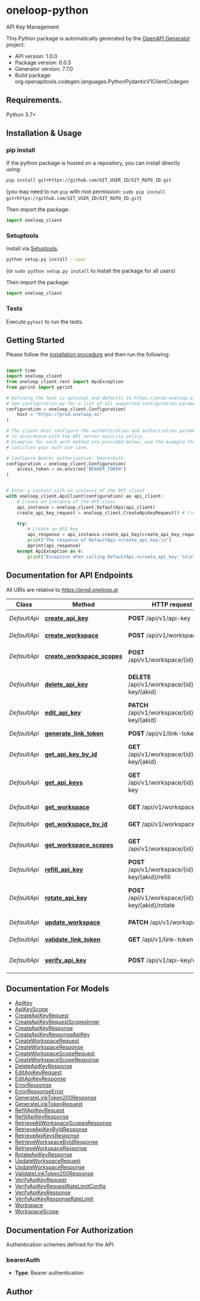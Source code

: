 # oneloop-python
API Key Management

This Python package is automatically generated by the [OpenAPI Generator](https://openapi-generator.tech) project:

- API version: 1.0.0
- Package version: 0.0.5
- Generator version: 7.7.0
- Build package: org.openapitools.codegen.languages.PythonPydanticV1ClientCodegen

## Requirements.

Python 3.7+

## Installation & Usage
### pip install

If the python package is hosted on a repository, you can install directly using:

```sh
pip install git+https://github.com/GIT_USER_ID/GIT_REPO_ID.git
```
(you may need to run `pip` with root permission: `sudo pip install git+https://github.com/GIT_USER_ID/GIT_REPO_ID.git`)

Then import the package:
```python
import oneloop_client
```

### Setuptools

Install via [Setuptools](http://pypi.python.org/pypi/setuptools).

```sh
python setup.py install --user
```
(or `sudo python setup.py install` to install the package for all users)

Then import the package:
```python
import oneloop_client
```

### Tests

Execute `pytest` to run the tests.

## Getting Started

Please follow the [installation procedure](#installation--usage) and then run the following:

```python

import time
import oneloop_client
from oneloop_client.rest import ApiException
from pprint import pprint

# Defining the host is optional and defaults to https://prod.oneloop.ai
# See configuration.py for a list of all supported configuration parameters.
configuration = oneloop_client.Configuration(
    host = "https://prod.oneloop.ai"
)

# The client must configure the authentication and authorization parameters
# in accordance with the API server security policy.
# Examples for each auth method are provided below, use the example that
# satisfies your auth use case.

# Configure Bearer authorization: bearerAuth
configuration = oneloop_client.Configuration(
    access_token = os.environ["BEARER_TOKEN"]
)


# Enter a context with an instance of the API client
with oneloop_client.ApiClient(configuration) as api_client:
    # Create an instance of the API class
    api_instance = oneloop_client.DefaultApi(api_client)
    create_api_key_request = oneloop_client.CreateApiKeyRequest() # CreateApiKeyRequest |  (optional)

    try:
        # Create an API key
        api_response = api_instance.create_api_key(create_api_key_request=create_api_key_request)
        print("The response of DefaultApi->create_api_key:\n")
        pprint(api_response)
    except ApiException as e:
        print("Exception when calling DefaultApi->create_api_key: %s\n" % e)

```

## Documentation for API Endpoints

All URIs are relative to *https://prod.oneloop.ai*

Class | Method | HTTP request | Description
------------ | ------------- | ------------- | -------------
*DefaultApi* | [**create_api_key**](docs/DefaultApi.md#create_api_key) | **POST** /api/v1/api-key | Create an API key
*DefaultApi* | [**create_workspace**](docs/DefaultApi.md#create_workspace) | **POST** /api/v1/workspace | Create a workspace
*DefaultApi* | [**create_workspace_scopes**](docs/DefaultApi.md#create_workspace_scopes) | **POST** /api/v1/workspace/{id}/scope | Create a workspace scope
*DefaultApi* | [**delete_api_key**](docs/DefaultApi.md#delete_api_key) | **DELETE** /api/v1/workspace/{id}/api-key/{akid} | Delets a key for a given workspace
*DefaultApi* | [**edit_api_key**](docs/DefaultApi.md#edit_api_key) | **PATCH** /api/v1/workspace/{id}/api-key/{akid} | Edit an API key
*DefaultApi* | [**generate_link_token**](docs/DefaultApi.md#generate_link_token) | **POST** /api/v1/link-token | Generate a link token
*DefaultApi* | [**get_api_key_by_id**](docs/DefaultApi.md#get_api_key_by_id) | **GET** /api/v1/workspace/{id}/api-key/{akid} | Retrieve an API key by id
*DefaultApi* | [**get_api_keys**](docs/DefaultApi.md#get_api_keys) | **GET** /api/v1/workspace/{id}/api-key | Retrieve API keys for a workspace
*DefaultApi* | [**get_workspace**](docs/DefaultApi.md#get_workspace) | **GET** /api/v1/workspace | Retrieve a workspace
*DefaultApi* | [**get_workspace_by_id**](docs/DefaultApi.md#get_workspace_by_id) | **GET** /api/v1/workspace/{id} | Retrieve a workspace
*DefaultApi* | [**get_workspace_scopes**](docs/DefaultApi.md#get_workspace_scopes) | **GET** /api/v1/workspace/{id}/scopes | Retrieve workspace scopes
*DefaultApi* | [**refill_api_key**](docs/DefaultApi.md#refill_api_key) | **POST** /api/v1/workspace/{id}/api-key/{akid}/refill | Refill a key for a given workspace
*DefaultApi* | [**rotate_api_key**](docs/DefaultApi.md#rotate_api_key) | **POST** /api/v1/workspace/{id}/api-key/{akid}/rotate | Rotate a key for a given workspace
*DefaultApi* | [**update_workspace**](docs/DefaultApi.md#update_workspace) | **PATCH** /api/v1/workspace/{id} | Updates a workspace
*DefaultApi* | [**validate_link_token**](docs/DefaultApi.md#validate_link_token) | **GET** /api/v1/link-token | Validate a link token
*DefaultApi* | [**verify_api_key**](docs/DefaultApi.md#verify_api_key) | **POST** /api/v1/api-key/verify | Verify a key for a given workspace


## Documentation For Models

 - [ApiKey](docs/ApiKey.md)
 - [ApiKeyScope](docs/ApiKeyScope.md)
 - [CreateApiKeyRequest](docs/CreateApiKeyRequest.md)
 - [CreateApiKeyRequestScopesInner](docs/CreateApiKeyRequestScopesInner.md)
 - [CreateApiKeyResponse](docs/CreateApiKeyResponse.md)
 - [CreateApiKeyResponseApiKey](docs/CreateApiKeyResponseApiKey.md)
 - [CreateWorkspaceRequest](docs/CreateWorkspaceRequest.md)
 - [CreateWorkspaceResponse](docs/CreateWorkspaceResponse.md)
 - [CreateWorkspaceScopeRequest](docs/CreateWorkspaceScopeRequest.md)
 - [CreateWorkspaceScopeResponse](docs/CreateWorkspaceScopeResponse.md)
 - [DeleteApiKeyResponse](docs/DeleteApiKeyResponse.md)
 - [EditApiKeyRequest](docs/EditApiKeyRequest.md)
 - [EditApiKeyResponse](docs/EditApiKeyResponse.md)
 - [ErrorResponse](docs/ErrorResponse.md)
 - [ErrorResponseError](docs/ErrorResponseError.md)
 - [GenerateLinkToken200Response](docs/GenerateLinkToken200Response.md)
 - [GenerateLinkTokenRequest](docs/GenerateLinkTokenRequest.md)
 - [RefillApiKeyRequest](docs/RefillApiKeyRequest.md)
 - [RefillApiKeyResponse](docs/RefillApiKeyResponse.md)
 - [RetrieveAllWorkspaceScopesResponse](docs/RetrieveAllWorkspaceScopesResponse.md)
 - [RetrieveApiKeyByIdResponse](docs/RetrieveApiKeyByIdResponse.md)
 - [RetrieveApiKeysResponse](docs/RetrieveApiKeysResponse.md)
 - [RetrieveWorkspaceByIdResponse](docs/RetrieveWorkspaceByIdResponse.md)
 - [RetrieveWorkspaceResponse](docs/RetrieveWorkspaceResponse.md)
 - [RotateApiKeyResponse](docs/RotateApiKeyResponse.md)
 - [UpdateWorkspaceRequest](docs/UpdateWorkspaceRequest.md)
 - [UpdateWorkspaceResponse](docs/UpdateWorkspaceResponse.md)
 - [ValidateLinkToken200Response](docs/ValidateLinkToken200Response.md)
 - [VerifyApiKeyRequest](docs/VerifyApiKeyRequest.md)
 - [VerifyApiKeyRequestRateLimitConfig](docs/VerifyApiKeyRequestRateLimitConfig.md)
 - [VerifyApiKeyResponse](docs/VerifyApiKeyResponse.md)
 - [VerifyApiKeyResponseRateLimit](docs/VerifyApiKeyResponseRateLimit.md)
 - [Workspace](docs/Workspace.md)
 - [WorkspaceScope](docs/WorkspaceScope.md)


<a id="documentation-for-authorization"></a>
## Documentation For Authorization


Authentication schemes defined for the API:
<a id="bearerAuth"></a>
### bearerAuth

- **Type**: Bearer authentication


## Author




